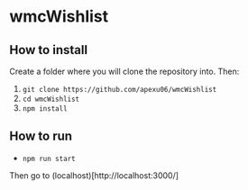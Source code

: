 # wmcWishlist

## How to install
Create a folder where you will clone the repository into. Then:
1. `git clone https://github.com/apexu06/wmcWishlist`
2. `cd wmcWishlist`
3. `npm install`

## How to run
- `npm run start`


Then go to (localhost)[http://localhost:3000/]

